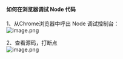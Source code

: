 <a name="a0171eab"></a>
#### 如何在浏览器调试 Node 代码
1、从Chrome浏览器中呼出 Node 调试控制台：<br />![image.png](http://design.yonyoucloud.com/static/yuque/0/2019/png/85184/1553052335389-3013967a-7593-4a0f-9a0c-6c018e580afe.png#align=left&display=inline&height=248&name=image.png&originHeight=496&originWidth=938&size=254597&status=done&width=469)

2、查看源码，打断点<br />![image.png](http://design.yonyoucloud.com/static/yuque/0/2019/png/85184/1553052399551-aa7b8fe1-ecc6-426a-8ed6-02f50477b61d.png#align=left&display=inline&height=1404&name=image.png&originHeight=1404&originWidth=2108&size=1882226&status=done&width=2108)